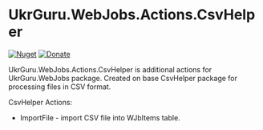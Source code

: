 # UkrGuru.WebJobs.Actions.CsvHelper
[![Nuget](https://img.shields.io/nuget/v/UkrGuru.WebJobs.Actions.CsvHelper)](https://www.nuget.org/packages/UkrGuru.WebJobs.Actions.CsvHelper/)
[![Donate](https://img.shields.io/badge/Donate-PayPal-yellow.svg)](https://www.paypal.com/donate/?hosted_button_id=BPUF3H86X96YN)

UkrGuru.WebJobs.Actions.CsvHelper is additional actions for UkrGuru.WebJobs package. 
Created on base CsvHelper package for processing files in CSV format.

CsvHelper Actions:
- ImportFile - import CSV file into WJbItems table.

